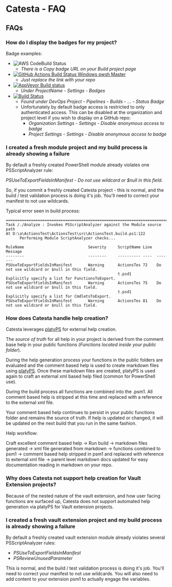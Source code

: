# Catesta - FAQ

## FAQs

### How do I display the badges for my project?

Badge examples:

* ![AWS CodeBuild Status](https://codebuild.us-west-2.amazonaws.com/badges?uuid=eyJlbmNyeXB0ZWREYXRhIjoiTXdycWF3WnM4ME5Td21NVTI4bnRkS0hYMTF5aUxWUmNLNmNMc3Uyck5QZ29XNDRHZUFlaTc5Vk5vbHBVd3JOaTU1ZCtkRU5BSnYrdmlIWGhGbEEyVmhJPSIsIml2UGFyYW1ldGVyU3BlYyI6IlN5Qmx4WWovSUhtbyt3aUYiLCJtYXRlcmlhbFNldFNlcmlhbCI6MX0%3D&branch=master)
  * *There is a Copy badge URL on your Build project page*
* [![GitHub Actions Build Status Windows pwsh Master](https://github.com/techthoughts2/Catesta/workflows/Catesta-Windows-pwsh/badge.svg?branch=master)](https://github.com/techthoughts2/Catesta/actions)
  * *Just replace the link with your repo*
* [![AppVeyor Build status](https://ci.appveyor.com/api/projects/status/kech4dkqsrb9xuet/branch/master?svg=true)](https://ci.appveyor.com/project/techthoughts2/appveyortest/branch/master)
  * *Under ProjectName - Settings - Badges*
* [![Build Status](https://dev.azure.com/TechThoughts2/AzureTest/_apis/build/status/techthoughts2.AzureTest?branchName=master)](https://dev.azure.com/TechThoughts2/AzureTest/_build/latest?definitionId=1&branchName=master)
  * *Found under DevOps Project - Pipelines - Builds - ... - Status Badge*
  * Unfortunately by default badge access is restricted to only authenticated access. This can be disabled at the organization and project level if you wish to display on a GitHub repo:
    * *Organization Settings - Settings - Disable anonymous access to badge*
    * *Project Settings - Settings - Disable anonymous access to badge*

### I created a fresh module project and my build process is already showing a failure

By default a freshly created PowerShell module already violates one PSScriptAnalyzer rule:

*PSUseToExportFieldsInManifest - Do not use wildcard or $null in this field.*

So, if you commit a freshly created Catesta project - this is normal, and the build / test validation process is doing it's job. You'll need to correct your manifest to not use wildcards.

Typical error seen in build process:

```
===============================================================================
Task /./Analyze : Invokes PSScriptAnalyzer against the Module source path
At D:\a\ActionsTest\ActionsTest\src\ActionsTest.build.ps1:122
      Performing Module ScriptAnalyzer checks...

RuleName                            Severity     ScriptName Line  Message
--------                            --------     ---------- ----  -------
PSUseToExportFieldsInManifest       Warning      ActionsTes 72    Do not use wildcard or $null in this field.
                                                 t.psd1           Explicitly specify a list for FunctionsToExport.
PSUseToExportFieldsInManifest       Warning      ActionsTes 75    Do not use wildcard or $null in this field.
                                                 t.psd1           Explicitly specify a list for CmdletsToExport.
PSUseToExportFieldsInManifest       Warning      ActionsTes 81    Do not use wildcard or $null in this field.
```

### How does Catesta handle help creation?

Catesta leverages [platyPS](https://github.com/PowerShell/platyPS) for external help creation.

The *source of truth* for all help in your project is derived from the comment base help in your public functions (*Functions located inside your public folder*).

During the help generation process your functions in the public folders are evaluated and the comment based help is used to create markdown files using [platyPS](https://github.com/PowerShell/platyPS). Once these markdown files are created, platyPS is used again to craft an external xml based help filed (common for PowerShell use).

During the build process all functions are combined into the .psm1. All comment based help is stripped at this time and replaced with a reference to the external xml file.

Your comment based help continues to persist in your public functions folder and remains the source of truth. If help is updated or changed, it will be updated on the next build that you run in the same fashion.

Help workflow:

Craft excellent comment based help -> Run build -> markdown files generated -> xml file generated from markdown -> functions combined to psm1 -> comment based help stripped in psm1 and replaced with reference to external xml file -> parent level markdown docs updated for easy documentation reading in markdown on your repo.

### Why does Catesta not support help creation for Vault Extension projects?

Because of the nested nature of the vault extension, and how user facing functions are surfaced up, Catesta does not support automated help generation via platyPS for Vault extension projects.

### I created a fresh vault extension project and my build process is already showing a failure

By default a freshly created vault extension module already violates several PSScriptAnalyzer rules:

* *PSUseToExportFieldsInManifest*
* *PSReviewUnusedParameter*

This is normal, and the build / test validation process is doing it's job. You'll need to correct your manifest to not use wildcards. You will also need to add content to your extension psm1 to actually engage the variables.
